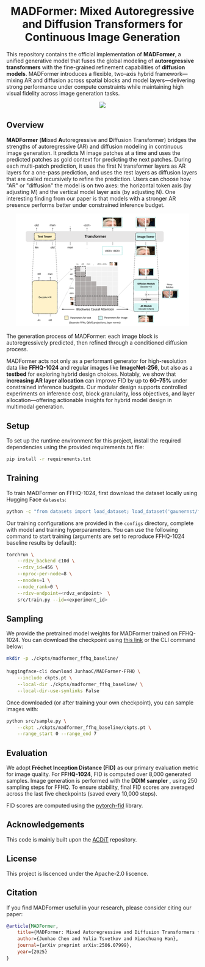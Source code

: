 <h1 align="center">MADFormer: Mixed Autoregressive and Diffusion Transformers for Continuous Image Generation</h1>

This repository contains the official implementation of **MADFormer**, a unified generative model that fuses the global modeling of **autoregressive transformers** with the fine-grained refinement capabilities of **diffusion models**. MADFormer introduces a flexible, two-axis hybrid framework—mixing AR and diffusion across spatial blocks and model layers—delivering strong performance under compute constraints while maintaining high visual fidelity across image generation tasks.

<div align="center">
<a href='https://arxiv.org/pdf/2506.07999'><img src='https://img.shields.io/badge/Paper-PDF-orange'></a>
</div>

## Overview

**MADFormer** (**M**ixed **A**utoregressive and **D**iffusion Transformer) bridges the strengths of autoregressive (AR) and diffusion modeling in continuous image generation. It predicts M image patches at a time and uses the predicted patches as gold context for predicting the next patches. During each multi-patch prediction, it uses the first N transformer layers as AR layers for a one-pass prediction, and uses the rest layers as diffusion layers that are called recursively to refine the prediction. Users can choose how "AR" or "diffusion" the model is on two axes: the horizontal token axis (by adjusting M) and the vertical model layer axis (by adjusting N). One interesting finding from our paper is that models with a stronger AR presence performs better under constrained inference budget.

<p align="center">
  <img src="images/model_overall.png" alt="High-level overview of the MADFormer architecture." style="width:90%;"/>
</p>

The generation process of MADFormer: each image block is autoregressively predicted, then refined through a conditioned diffusion process.  

MADFormer acts not only as a performant generator for high-resolution data like **FFHQ-1024** and regular images like **ImageNet-256**, but also as a **testbed** for exploring hybrid design choices. Notably, we show that **increasing AR layer allocation** can improve FID by up to **60–75%** under constrained inference budgets. Our modular design supports controlled experiments on inference cost, block granularity, loss objectives, and layer allocation—offering actionable insights for hybrid model design in multimodal generation.

## Setup
To set up the runtime environment for this project, install the required dependencies using the provided requirements.txt file:
```bash
pip install -r requirements.txt
```

## Training

To train MADFormer on FFHQ-1024, first download the dataset locally using Hugging Face `datasets`:

```bash
python -c "from datasets import load_dataset; load_dataset('gaunernst/ffhq-1024-wds', num_proc=24).save_to_disk('./datasets/ffhq-1024')"
```

Our training configurations are provided in the `configs` directory, complete with model and training hyperparameters. You can use the following command to start training (arguments are set to reproduce FFHQ-1024 baseline results by default):

```bash
torchrun \
    --rdzv_backend c10d \
    --rdzv_id=456 \
    --nproc-per-node=8 \
    --nnodes=1 \
    --node_rank=0 \
    --rdzv-endpoint=<rdvz_endpoint>  \
    src/train.py --id=<experiment_id>
```

## Sampling

We provide the pretrained model weights for MADFormer trained on FFHQ-1024. You can download the checkpoint using [this link](https://huggingface.co/JunhaoC/MADFormer-FFHQ/blob/main/ckpts.pt) or the CLI command below:

```bash
mkdir -p ./ckpts/madformer_ffhq_baseline/

huggingface-cli download JunhaoC/MADFormer-FFHQ \
    --include ckpts.pt \
    --local-dir ./ckpts/madformer_ffhq_baseline/ \
    --local-dir-use-symlinks False
```

Once downloaded (or after training your own checkpoint), you can sample images with:

```bash
python src/sample.py \
    --ckpt ./ckpts/madformer_ffhq_baseline/ckpts.pt \
    --range_start 0 --range_end 7
```

## Evaluation

We adopt **Fréchet Inception Distance (FID)** as our primary evaluation metric for image quality. For **FFHQ-1024**, FID is computed over 8,000 generated samples. Image generation is performed with the **DDIM sampler** , using 250 sampling steps for FFHQ. To ensure stability, final FID scores are averaged across the last five checkpoints (saved every 10,000 steps). 

FID scores are computed using the [pytorch-fid](https://pypi.org/project/pytorch-fid/) library.

## Acknowledgements
This code is mainly built upon the [ACDiT](https://github.com/thunlp/ACDiT) repository.

## License
This project is liscenced under the Apache-2.0 liscence.

## Citation

If you find MADFormer useful in your research, please consider citing our paper:

```bibtex
@article{MADFormer,
    title={MADFormer: Mixed Autoregressive and Diffusion Transformers for Continuous Image Generation}, 
    author={Junhao Chen and Yulia Tsvetkov and Xiaochuang Han},
    journal={arXiv preprint arXiv:2506.07999},
    year={2025}
}
```